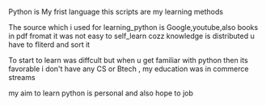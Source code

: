 Python is My frist language this scripts are my learning methods 

The source which i used for learning_python is Google,youtube,also books in pdf fromat
it was not easy to self_learn cozz knowledge is distributed u have to fliterd and sort it


To start to learn was diffcult but when u get familiar with python then its favorable 
i don't have any CS or Btech , my education was in commerce streams 

my aim to learn python is personal and also hope to job 

   
